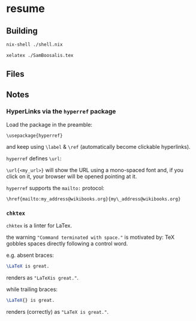 # resume

## Building

```sh
nix-shell ./shell.nix

xelatex ./SamBoosalis.tex
```

## Files

## Notes

### HyperLinks via the `hyperref` package

Load the package in the preamble:

    \usepackage{hyperref}

and keep using `\label` & `\ref` (automatically become clickable hyperlinks).

`hyperref` defines `\url`:

`\url{<my_url>}` will show the URL using a mono-spaced font and, if you click on it, your browser will be opened pointing at it.

`hyperref` supports the `mailto:` protocol:

    \href{mailto:my_address@wikibooks.org}{my\_address@wikibooks.org}

### `chktex`

`chktex` is a linter for LaTex.

the warning `"Command terminated with space."` is motivated by: 
TeX gobbles spaces directly following a control word.

e.g. absent braces:

``` tex
\LaTeX is great.
```

renders as `"LaTeXis great."`.

while trailing braces:

``` tex
\LaTeX{} is great.
```

renders (correctly) as `"LaTeX is great."`.

## 

